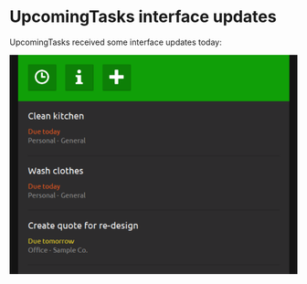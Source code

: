 # UpcomingTasks interface updates

UpcomingTasks received some interface updates today:

![Interface updates](/images/brendan/interface-updates.png)
